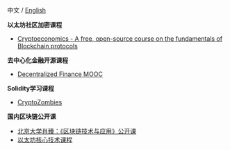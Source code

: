 中文 / [English](https://github.com/rebase-network/Dapp-Learning/blob/main/docs/crypto-course-en.md)

**以太坊社区加密课程**
- [Cryptoeconomics - A free, open-source course on the fundamentals of Blockchain protocols](http://cryptoeconomics.study/)

**去中心化金融开源课程**
- [Decentralized Finance MOOC](https://defi-learning.org/)

**Solidity学习课程**
- [CryptoZombies](https://cryptozombies.io/)

**国内区块链公开课**
- [北京大学肖臻：《区块链技术与应用》公开课](https://www.bilibili.com/video/BV1Vt411X7JF)  
- [以太坊核心技术课程](https://study.163.com/course/courseLearn.htm?courseId=1209599851#/learn/video?lessonId=1280010943&courseId=1209599851)  